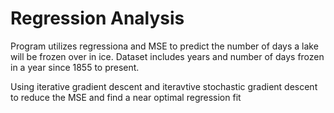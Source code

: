 # Regression Analysis
Program utilizes regressiona and MSE to predict the number of days a lake will be frozen over in ice. Dataset includes years and number of days frozen in a year since 1855 to present. 

Using iterative gradient descent and iteravtive stochastic gradient descent to reduce the MSE and find a near optimal regression fit
